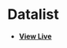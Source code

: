 # Datalist

- [**View Live**](https://tahmid-sarker.github.io/Modern-HTML-CSS-Notes/02-Form-and-Input-Elements/06-Datalist/)